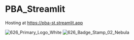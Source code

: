 # PBA_Streamlit

Hosting at https://pba-st.streamlit.app

![626_Primary_Logo_White](https://github.com/ACB-prgm/PBA_Streamlit/assets/63984796/667390de-aed6-430e-b57b-9920e4c1715d)
![626_Badge_Stamp_02_Nebula](https://github.com/ACB-prgm/PBA_Streamlit/assets/63984796/399fecc3-4b79-4688-be25-9473d4c00ff9)
